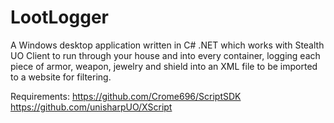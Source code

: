 # LootLogger
A Windows desktop application written in C# .NET which works with Stealth UO Client to run through your house and into every container, logging each piece of armor, weapon, jewelry and shield into an XML file to be imported to a website for filtering.


Requirements:
https://github.com/Crome696/ScriptSDK
https://github.com/unisharpUO/XScript
